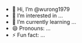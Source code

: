 - 👋 Hi, I’m @wurong1979
- 👀 I’m interested in ...
- 🌱 I’m currently learning ...
- 😄 Pronouns: ...
- ⚡ Fun fact: ...

<!---
wurong1979/wurong1979 is a ✨ special ✨ repository because its `README.md` (this file) appears on your GitHub profile.
You can click the Preview link to take a look at your changes.
--->
